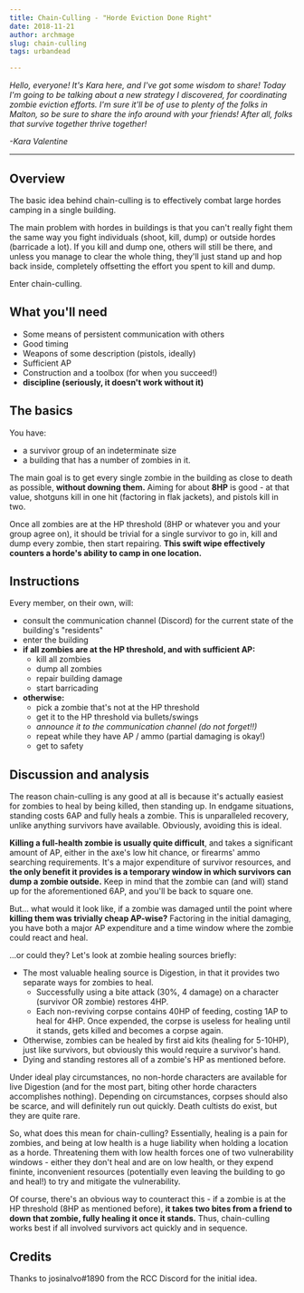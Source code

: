 ```yaml
---
title: Chain-Culling - "Horde Eviction Done Right"
date: 2018-11-21
author: archmage
slug: chain-culling
tags: urbandead

---
```

_Hello, everyone! It's Kara here, and I've got some wisdom to share! Today I'm going to be talking about a new strategy I discovered, for coordinating zombie eviction efforts. I'm sure it'll be of use to plenty of the folks in Malton, so be sure to share the info around with your friends! After all, folks that survive together thrive together!_

_-Kara Valentine_

***

## Overview

The basic idea behind chain-culling is to effectively combat large hordes camping in a single building.

The main problem with hordes in buildings is that you can't really fight them the same way you fight individuals (shoot, kill, dump) or outside hordes (barricade a lot). If you kill and dump one, others will still be there, and unless you manage to clear the whole thing, they'll just stand up and hop back inside, completely offsetting the effort you spent to kill and dump.

Enter chain-culling.

## What you'll need

* Some means of persistent communication with others
* Good timing
* Weapons of some description (pistols, ideally)
* Sufficient AP
* Construction and a toolbox (for when you succeed!)
* **discipline (seriously, it doesn't work without it)**

## The basics

You have:

* a survivor group of an indeterminate size
* a building that has a number of zombies in it.

The main goal is to get every single zombie in the building as close to death as possible, **without downing them.** Aiming for about **8HP** is good - at that value, shotguns kill in one hit (factoring in flak jackets), and pistols kill in two.

Once all zombies are at the HP threshold (8HP or whatever you and your group agree on), it should be trivial for a single survivor to go in, kill and dump every zombie, then start repairing. **This swift wipe effectively counters a horde's ability to camp in one location.**

## Instructions

Every member, on their own, will:

* consult the communication channel (Discord) for the current state of the building's "residents"
* enter the building
* **if all zombies are at the HP threshold, and with sufficient AP:**
  * kill all zombies
  * dump all zombies
  * repair building damage
  * start barricading
* **otherwise:**
  * pick a zombie that's not at the HP threshold
  * get it to the HP threshold via bullets/swings
  * _announce it to the communication channel (do not forget!!)_
  * repeat while they have AP / ammo (partial damaging is okay!)
  * get to safety

## Discussion and analysis

The reason chain-culling is any good at all is because it's actually easiest for zombies to heal by being killed, then standing up. In endgame situations, standing costs 6AP and fully heals a zombie. This is unparalleled recovery, unlike anything survivors have available. Obviously, avoiding this is ideal.

**Killing a full-health zombie is usually quite difficult**, and takes a significant amount of AP, either in the axe's low hit chance, or firearms' ammo searching requirements. It's a major expenditure of survivor resources, and **the only benefit it provides is a temporary window in which survivors can dump a zombie outside.** Keep in mind that the zombie can (and will) stand up for the aforementioned 6AP, and you'll be back to square one.

But... what would it look like, if a zombie was damaged until the point where **killing them was trivially cheap AP-wise?** Factoring in the initial damaging, you have both a major AP expenditure and a time window where the zombie could react and heal.

...or could they? Let's look at zombie healing sources briefly:

* The most valuable healing source is Digestion, in that it provides two separate ways for zombies to heal.
  * Successfully using a bite attack (30%, 4 damage) on a character (survivor OR zombie) restores 4HP.
  * Each non-reviving corpse contains 40HP of feeding, costing 1AP to heal for 4HP. Once expended, the corpse is useless for healing until it stands, gets killed and becomes a corpse again.
* Otherwise, zombies can be healed by first aid kits (healing for 5-10HP), just like survivors, but obviously this would require a survivor's hand.
* Dying and standing restores all of a zombie's HP as mentioned before.

Under ideal play circumstances, no non-horde characters are available for live Digestion (and for the most part, biting other horde characters accomplishes nothing). Depending on circumstances, corpses should also be scarce, and will definitely run out quickly. Death cultists do exist, but they are quite rare.

So, what does this mean for chain-culling? Essentially, healing is a pain for zombies, and being at low health is a huge liability when holding a location as a horde. Threatening them with low health forces one of two vulnerability windows - either they don't heal and are on low health, or they expend fininte, inconvenient resources (potentially even leaving the building to go and heal!) to try and mitigate the vulnerability.

Of course, there's an obvious way to counteract this - if a zombie is at the HP threshold (8HP as mentioned before), **it takes two bites from a friend to down that zombie, fully healing it once it stands.** Thus, chain-culling works best if all involved survivors act quickly and in sequence.

## Credits

Thanks to josinalvo#1890 from the RCC Discord for the initial idea.